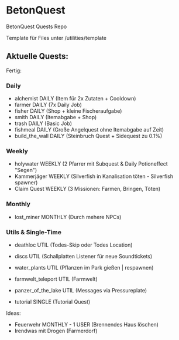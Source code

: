 # BetonQuest

BetonQuest Quests Repo

Template für Files unter /utilities/template

## Aktuelle Quests:

Fertig:

### Daily
- alchemist DAILY (Item für 2x Zutaten + Cooldown)
- farmer DAILY (7x Daily Job)
- fisher DAILY (Shop + kleine Fischeraufgabe)
- smith DAILY (Itemabgabe + Shop)
- trash DAILY (Basic Job)
- fishmeal DAILY (Große Angelquest ohne Itemabgabe auf Zeit)
- build_the_wall DAILY (Steinbruch Quest + Sidequest zu 0.1%)

### Weekly
- holywater WEEKLY (2 Pfarrer mit Subquest & Daily Potioneffect "Segen")
- Kammerjäger WEEKLY (Silverfish in Kanalisation töten - Silverfish spawner)
- Claim Quest WEEKLY (3 Missionen: Farmen, Bringen, Töten)

### Monthly
- lost_miner MONTHLY (Durch mehere NPCs)

### Utils & Single-Time
- deathloc UTIL (Todes-Skip oder Todes Location)
- discs UTIL (Schallplatten Listener für neue Soundtickets)
- water_plants UTIL (Pflanzen im Park gießen | respawnen)
- farmwelt_teleport UTIL (Farmwelt)
- panzer_of_the_lake UTIL (Messages via Pressureplate)

- tutorial SINGLE (Tutorial Quest)


Ideas:

- Feuerwehr MONTHLY - 1 USER (Brennendes Haus löschen)
- Irendwas mit Drogen (Farmerdorf)
